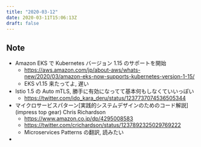 ```yaml
---
title: "2020-03-12"
date: 2020-03-11T15:06:13Z
draft: false
---
```


## Note

* Amazon EKS で Kubernetes バージョン 1.15 のサポートを開始
  * https://aws.amazon.com/jp/about-aws/whats-new/2020/03/amazon-eks-now-supports-kubernetes-version-1-15/
  * EKS v1.15 来たってよ, 遅い
* Istio 1.5 の Auto mTLS, 勝手に有効になってて基本何もしなくていいっぽい
  * https://twitter.com/ido_kara_deru/status/1237737074536505344
* マイクロサービスパターン[実践的システムデザインのためのコード解説] (impress top gear) Chris Richardson
  * https://www.amazon.co.jp/dp/4295008583
  * https://twitter.com/crichardson/status/1237892325029769222
  * Microservices Patterns の翻訳, 読みたい
* 
